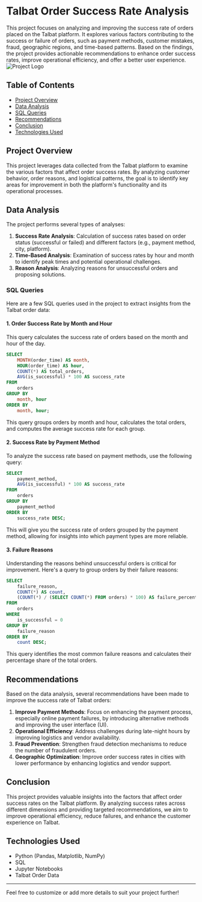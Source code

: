 # Talbat Order Success Rate Analysis

This project focuses on analyzing and improving the success rate of orders placed on the Talbat platform. It explores various factors contributing to the success or failure of orders, such as payment methods, customer mistakes, fraud, geographic regions, and time-based patterns. Based on the findings, the project provides actionable recommendations to enhance order success rates, improve operational efficiency, and offer a better user experience.
![Project Logo](assets/https://github.com/islamabdaljawad/Talbat-Order-Success-Rate-Analysis/blob/main/successful%20events%20by%20month%20and%20hour.png)
## Table of Contents
- [Project Overview](#project-overview)
- [Data Analysis](#data-analysis)
- [SQL Queries](#sql-queries)
- [Recommendations](#recommendations)
- [Conclusion](#conclusion)
- [Technologies Used](#technologies-used)

## Project Overview

This project leverages data collected from the Talbat platform to examine the various factors that affect order success rates. By analyzing customer behavior, order reasons, and logistical patterns, the goal is to identify key areas for improvement in both the platform's functionality and its operational processes.

## Data Analysis

The project performs several types of analyses:
1. **Success Rate Analysis**: Calculation of success rates based on order status (successful or failed) and different factors (e.g., payment method, city, platform).
2. **Time-Based Analysis**: Examination of success rates by hour and month to identify peak times and potential operational challenges.
3. **Reason Analysis**: Analyzing reasons for unsuccessful orders and proposing solutions.

### SQL Queries

Here are a few SQL queries used in the project to extract insights from the Talbat order data:

#### 1. **Order Success Rate by Month and Hour**
This query calculates the success rate of orders based on the month and hour of the day.

```sql
SELECT
    MONTH(order_time) AS month,
    HOUR(order_time) AS hour,
    COUNT(*) AS total_orders,
    AVG(is_successful) * 100 AS success_rate
FROM
    orders
GROUP BY
    month, hour
ORDER BY
    month, hour;
```

This query groups orders by month and hour, calculates the total orders, and computes the average success rate for each group.

#### 2. **Success Rate by Payment Method**
To analyze the success rate based on payment methods, use the following query:

```sql
SELECT
    payment_method,
    AVG(is_successful) * 100 AS success_rate
FROM
    orders
GROUP BY
    payment_method
ORDER BY
    success_rate DESC;
```

This will give you the success rate of orders grouped by the payment method, allowing for insights into which payment types are more reliable.

#### 3. **Failure Reasons**
Understanding the reasons behind unsuccessful orders is critical for improvement. Here's a query to group orders by their failure reasons:

```sql
SELECT
    failure_reason,
    COUNT(*) AS count,
    (COUNT(*) / (SELECT COUNT(*) FROM orders) * 100) AS failure_percentage
FROM
    orders
WHERE
    is_successful = 0
GROUP BY
    failure_reason
ORDER BY
    count DESC;
```

This query identifies the most common failure reasons and calculates their percentage share of the total orders.

## Recommendations

Based on the data analysis, several recommendations have been made to improve the success rate of Talbat orders:

1. **Improve Payment Methods**: Focus on enhancing the payment process, especially online payment failures, by introducing alternative methods and improving the user interface (UI).
2. **Operational Efficiency**: Address challenges during late-night hours by improving logistics and vendor availability.
3. **Fraud Prevention**: Strengthen fraud detection mechanisms to reduce the number of fraudulent orders.
4. **Geographic Optimization**: Improve order success rates in cities with lower performance by enhancing logistics and vendor support.

## Conclusion

This project provides valuable insights into the factors that affect order success rates on the Talbat platform. By analyzing success rates across different dimensions and providing targeted recommendations, we aim to improve operational efficiency, reduce failures, and enhance the customer experience on Talbat.

## Technologies Used
- Python (Pandas, Matplotlib, NumPy)
- SQL
- Jupyter Notebooks
- Talbat Order Data

---

Feel free to customize or add more details to suit your project further!
